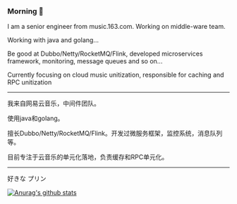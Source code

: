 ### Morning 👋

I am a senior engineer from music.163.com. Working on middle-ware team.

Working with java and golang...

Be good at Dubbo/Netty/RocketMQ/Flink, developed microservices framework, monitoring, message queues and so on...

Currently focusing on cloud music unitization, responsible for caching and RPC unitization

--------------------

我来自网易云音乐，中间件团队。

使用java和golang。

擅长Dubbo/Netty/RocketMQ/Flink。开发过微服务框架，监控系统，消息队列等。

目前专注于云音乐的单元化落地，负责缓存和RPC单元化。

--------------------

好きな プリン

[![Anurag's github stats](https://github-readme-stats.vercel.app/api?username=carryxyh&count_private=true&show_icons=true&theme=tokyonight)](https://github.com/anuraghazra/github-readme-stats)

